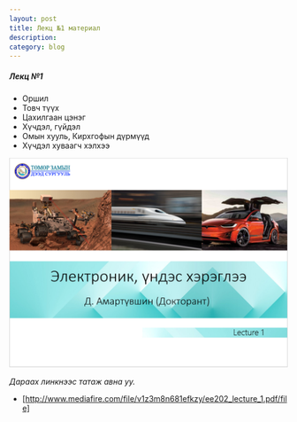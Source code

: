 ```yaml
---
layout: post
title: Лекц №1 материал
description:
category: blog
---
```


##### *Лeкц №1*

<ul>
    <li>Оршил</li>
    <li>Товч түүх</li>
    <li>Цахилгаан цэнэг</li>
    <li>Хүчдэл, гүйдэл</li>
    <li>Омын хууль, Кирхгофын дүрмүүд</li>
    <li>Хүчдэл хуваагч хэлхээ</li>
</ul>

![lecture_ee202_1](/images/lab1/lecture_ee202_1.PNG)

 *Дараах линкнээс татаж авна уу.*

* [http://www.mediafire.com/file/v1z3m8n681efkzy/ee202_lecture_1.pdf/file]
